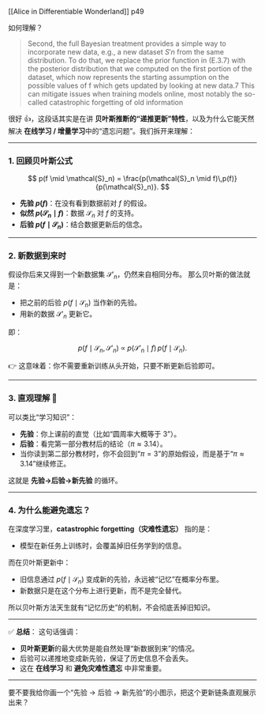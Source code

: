 [[Alice in Differentiable Wonderland]]
p49

如何理解？
>Second, the full Bayesian treatment provides a simple way to incorporate new data, e.g., a new dataset $S ′ n$ from the same distribution. To do that, we replace the prior function in (E.3.7) with the posterior distribution that we computed on the first portion of the dataset, which now represents the starting assumption on the possible values of f which gets updated by looking at new data.7 This can mitigate issues when training models online, most notably the so-called catastrophic forgetting of old information





很好 👍，这段话其实是在讲 **贝叶斯推断的“递推更新”特性**，以及为什么它能天然解决 **在线学习 / 增量学习**中的“遗忘问题”。我们拆开来理解：

---

### 1. 回顾贝叶斯公式

$$
p(f \mid \mathcal{S}_n) = \frac{p(\mathcal{S}_n \mid f)\,p(f)}{p(\mathcal{S}_n)}.
$$

* **先验 $p(f)$**：在没有看到数据前对 $f$ 的假设。
* **似然 $p(\mathcal{S}_n \mid f)$**：数据 $\mathcal{S}_n$ 对 $f$ 的支持。
* **后验 $p(f \mid \mathcal{S}_n)$**：结合数据更新后的信念。

---

### 2. 新数据到来时

假设你后来又得到一个新数据集 $\mathcal{S}'_n$，仍然来自相同分布。
那么贝叶斯的做法就是：

* 把之前的后验 $p(f \mid \mathcal{S}_n)$ 当作新的先验。
* 用新的数据 $\mathcal{S}'_n$ 更新它。

即：

$$
p(f \mid \mathcal{S}_n, \mathcal{S}'_n) \;\propto\; p(\mathcal{S}'_n \mid f)\,p(f \mid \mathcal{S}_n).
$$

👉 这意味着：你不需要重新训练从头开始，只要不断更新后验即可。

---

### 3. 直观理解 🌰

可以类比“学习知识”：

* **先验**：你上课前的直觉（比如“圆周率大概等于 3”）。
* **后验**：看完第一部分教材后的结论（$\pi \approx 3.14$）。
* 当你读到第二部分教材时，你不会回到“$\pi=3$”的原始假设，而是基于“$\pi \approx 3.14$”继续修正。

这就是 **先验→后验→新先验** 的循环。

---

### 4. 为什么能避免遗忘？

在深度学习里，**catastrophic forgetting（灾难性遗忘）** 指的是：

* 模型在新任务上训练时，会覆盖掉旧任务学到的信息。

而在贝叶斯更新中：

* 旧信息通过 $p(f \mid \mathcal{S}_n)$ 变成新的先验，永远被“记忆”在概率分布里。
* 新数据只是在这个分布上进行更新，而不是完全替代。

所以贝叶斯方法天生就有“记忆历史”的机制，不会彻底丢掉旧知识。

---

✅ **总结**：
这句话强调：

* **贝叶斯更新**的最大优势是能自然处理“新数据到来”的情况。
* 后验可以递推地变成新先验，保证了历史信息不会丢失。
* 这在 **在线学习** 和 **避免灾难性遗忘** 中非常重要。

---

要不要我给你画一个“先验 → 后验 → 新先验”的小图示，把这个更新链条直观展示出来？
